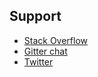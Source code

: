 ## Support

* [Stack Overflow](https://stackoverflow.com/questions/tagged/pnpm)
* [Gitter chat](https://gitter.im/pnpm/pnpm)
* [Twitter](https://twitter.com/pnpmjs)
